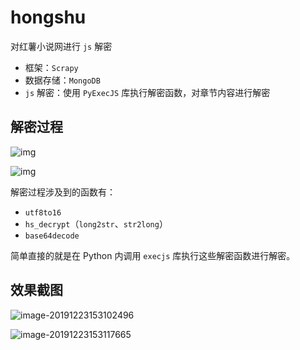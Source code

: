 # hongshu

对红薯小说网进行 `js` 解密

- 框架：`Scrapy`
- 数据存储：`MongoDB`
- `js` 解密：使用 `PyExecJS` 库执行解密函数，对章节内容进行解密

## 解密过程

![img](https://klause-blog-pictures.oss-cn-shanghai.aliyuncs.com/ipic/2019-12-23-075632.png)

![img](https://klause-blog-pictures.oss-cn-shanghai.aliyuncs.com/ipic/2019-12-23-075641.png)

解密过程涉及到的函数有：

- `utf8to16`
- `hs_decrypt`（`long2str`、`str2long`）
- `base64decode`

简单直接的就是在 Python 内调用 `execjs` 库执行这些解密函数进行解密。

## 效果截图

![image-20191223153102496](https://klause-blog-pictures.oss-cn-shanghai.aliyuncs.com/ipic/2019-12-23-073103.png)

![image-20191223153117665](https://klause-blog-pictures.oss-cn-shanghai.aliyuncs.com/ipic/2019-12-23-073118.png)